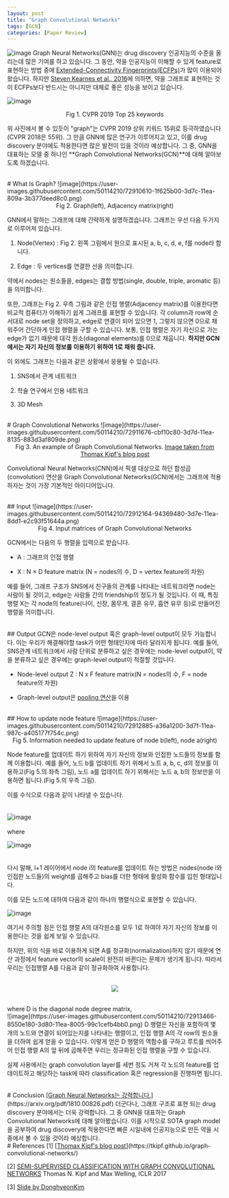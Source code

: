 ```yaml
---
layout: post
title: "Graph Convolutional Networks"
tags: [GCN]
categories: [Paper Review]
---
```

![image](https://user-images.githubusercontent.com/50114210/72908465-d8269b00-3d78-11ea-8c37-afad920b4083.png)
Graph Neural Networks(GNN)는 drug discovery 인공지능의 수준을 올리는데 많은 기여를 하고 있습니다. 그 동안, 약을 인공지능이 이해할 수 있게 feature로 표현하는 방법 중에 [Extended-Connectivity Fingerprints(ECFPs)](https://pubs.acs.org/doi/abs/10.1021/ci100050t)가 많이 이용되어 왔습니다. 하지만 [Steven Kearnes et al., 2016](https://arxiv.org/pdf/1603.00856.pdf)에 의하면, 약을 그래프로 표현하는 것이 ECFPs보다 반드시는 아니지만 대체로 좋은 성능을 보이고 있습니다.       
     
![image](https://user-images.githubusercontent.com/50114210/72908527-ef658880-3d78-11ea-9c0a-24c5fed482f0.png)           
   
<center>Fig 1. CVPR 2019 Top 25 keywords</center>
    
위 사진에서 볼 수 있듯이 "graph"는 CVPR 2019 상위 키워드 15위로 등극하였습니다(CVPR 2018은 55위). 그 만큼 GNN에 많은 연구가 이루어지고 있고, 이를 drug discovery 분야에도 적용한다면 많은 발전이 있을 것이라 예상합니다. 그 중, GNN을 대표하는 모델 중 하나인 **Graph Convolutional Networks(GCN)**에 대해 알아보도록 하겠습니다.       
      
<br>
# What Is Graph?
![image](https://user-images.githubusercontent.com/50114210/72910610-1f625b00-3d7c-11ea-809a-3b377deed8c0.png)            
    
<center>Fig 2. Graph(left), Adjacency matrix(right)</center>
    
GNN에서 말하는 그래프에 대해 간략하게 설명하겠습니다. 그래프는 우선 다음 두가지로 이루어져 있습니다.      

1. Node(Vertex) : Fig 2. 왼쪽 그림에서 원으로 표시된 a, b, c, d, e, f를 node라 합니다.          
     
2. Edge : 두 vertices를 연결한 선을 의미합니다.          
         
약에서 nodes는 원소들을, edges는 결합 방법(single, double, triple, aromatic 등)을 의미합니다.         
     
또한, 그래프는 Fig 2. 우측 그림과 같은 인접 행렬(Adjacency matrix)를 이용한다면 비교적 컴퓨터가 이해하기 쉽게 그래프를 표현할 수 있습니다. 각 column과 row에 순서대로 node set을 정의하고, edge로 연결이 되어 있으면 1, 그렇지 않으면 0으로 채워주어 간단하게 인접 행렬을 구할 수 있습니다. 보통, 인접 행렬은 자기 자신으로 가는 edge가 없기 때문에 대각 원소(diagonal elements)를 0으로 채웁니다. **하지만 GCN에서는 자기 자신의 정보를 이용하기 위하여 1로 채워 줍니다.**         
    
이 외에도 그래프는 다음과 같은 상황에서 응용될 수 있습니다.       
       

1. SNS에서 관계 네트워크      
       
2. 학술 연구에서 인용 네트워크     
       
3. 3D Mesh   

    
<br>
# Graph Convolutional Networks
![image](https://user-images.githubusercontent.com/50114210/72911676-cbf10c80-3d7d-11ea-8135-883d3af809de.png) 

<center>     
Fig 3. An example of Graph Convolutional Networks. <U>Image taken from Thomax Kipf's blog post</U>     
</center>

      
   
Convolutional Neural Networks(CNN)에서 픽셀 대상으로 하던 합성곱(convolution) 연산을 Graph Convolutional Networks(GCN)에서는 그래프에 적용하자는 것이 가장 기본적인 아이디어입니다.      
   
<br>
## Input
![image](https://user-images.githubusercontent.com/50114210/72912164-94369480-3d7e-11ea-8dd1-e2c93f51644a.png)     
<center>Fig 4. Input matrices of Graph Convolutional Networks</center>
   
GCN에서는 다음의 두 행렬을 입력으로 받습니다.      
   
* A : 그래프의 인접 행렬      
      
* X : N × D feature matrix (N = nodes의 수, D = vertex feature의 차원)    
    
예를 들어, 그래프 구조가 SNS에서 친구들의 관계를 나타내는 네트워크라면 node는 사람이 될 것이고, edge는 사람들 간의 friendship의 정도가 될 것입니다. 이 때, 특징 행렬 X는 각 node의 feature(나이, 신장, 몸무게, 결혼 유무, 흡연 유무 등)로 만들어진 행렬을 의미합니다.     
      
<br> 
## Output
GCN은 node-level output 혹은 graph-level output이 모두 가능합니다. 이는 우리가 해결해야할 task가 어떤 형태인지에 따라 달라지게 됩니다. 예를 들어, SNS관계 네트워크에서 사람 단위로 분류하고 싶은 경우에는 node-level output이, 약을 분류하고 싶은 경우에는 graph-level output이 적절할 것입니다.      
   
* Node-level output Z : N x F feature matrix(N = nodes의 수, F = node feature의 차원)      
     
* Graph-level output은 [<U>pooling 연산</U>](http://papers.nips.cc/paper/5954-convolutional-networks-on-graphs-for-learning-molecular-fingerprints)을 이용     
  
<br>   
## How to update node feature
![image](https://user-images.githubusercontent.com/50114210/72912885-a36a1200-3d7f-11ea-987c-a405177f754c.png)      
<center>Fig 5. Information needed to update feature of node b(left), node a(right)</center>
    
Node feature를 업데이트 하기 위하여 자기 자신의 정보와 인접한 노드들의 정보를 함께 이용합니다. 예를 들어, 노드 b를 업데이트 하기 위해서 노트 a, b, c, d의 정보를 이용하고(Fig 5.의 좌측 그림), 노드 a를 업데이트 하기 위해서는 노드 a, b의 정보만을 이용하면 됩니다.(Fig 5.의 우측 그림).       
     
이를 수식으로 다음과 같이 나타낼 수 있습니다.      
<br>   
![image](https://user-images.githubusercontent.com/50114210/72913129-0491e580-3d80-11ea-8396-991da95b8ead.png)
<br>    
where
<br>    

![image](https://user-images.githubusercontent.com/50114210/72913193-212e1d80-3d80-11ea-89c3-35bb3d469fbc.png)     
<br>   
다시 말해, l+1 레이어에서 node i의 feature를 업데이트 하는 방법은 nodes(node i와 인접한 노드들)의 weight를 곱해주고 bias를 더한 형태에 활성화 함수를 입힌 형태입니다.      
       
이를 모든 노드에 대하여 다음과 같이 하나의 행렬식으로 표현할 수 있습니다.     
      
![image](https://user-images.githubusercontent.com/50114210/72913277-4589fa00-3d80-11ea-806a-9bb7c24160ea.png)   
      
여기서 주의할 점은 인접 행렬 A의 대각원소를 모두 1로 하여야 자기 자신의 정보를 이용한다는 것을 쉽게 보일 수 있습니다.        
        
하지만, 위의 식을 바로 이용하게 되면 A를 정규화(normalization)하지 않기 때문에 연산 과정에서 feature vector의 scale이 완전히 바뀐다는 문제가 생기게 됩니다. 따라서 우리는 인접행렬 A를 다음과 같이 정규화하여 사용합니다.      
<br>    
<p align="center">
<img src="https://user-images.githubusercontent.com/50114210/72913407-723e1180-3d80-11ea-9681-e0144df3f860.png">
</p>
<br>      
where D is the diagonal node degree matrix,     
<br>
![image](https://user-images.githubusercontent.com/50114210/72913466-8550e180-3d80-11ea-8005-99c1cefb4bb0.png)         
D 행렬은 자신을 포함하여 몇 개의 노드와 연결이 되어있는지를 나타내는 행렬이고, 인접 행렬 A의 각 row의 원소들을 더하여 쉽게 얻을 수 있습니다. 이렇게 얻은 D 행렬의 역함수를 구하고 루트를 씌어주어 인접 행렬 A의 앞 뒤에 곱해주면 우리는 정규화된 인접 행렬을 구할 수 있습니다.   
       
실제 사용에서는 graph convolution layer를 세번 정도 거쳐 각 노드의 feature를 업데이트하고 해당하는 task에 따라 classification 혹은 regression을 진행하면 됩니다.   
     
<br>
# Conclusion
[<U>Graph Neural Networks는 강력합니다.</U>](https://arxiv.org/pdf/1810.00826.pdf) 더군다나, 그래프 구조로 표현 되는 drug discovery 분야에서는 더욱 강력합니다. 그 중 GNN을 대표하는 Graph Convolutional Networks에 대해 알아봤습니다. 이를 시작으로 SOTA graph model을 공부하여 drug discovery에 적용한다면 빠른 시일내에 인공지능으로 만든 약을 시중에서 볼 수 있을 것이라 예상합니다.
     
<br>
# References    
[1] [<U>Thomax Kipf's blog post</U>](https://tkipf.github.io/graph-convolutional-networks/)   
         
[2] [<U>SEMI-SUPERVISED CLASSIFICATION WITH GRAPH CONVOLUTIONAL NETWORKS</U>](https://arxiv.org/pdf/1609.02907.pdf) Thomas N. Kipf and Max Welling, ICLR 2017        
         
[3] [<U>Slide by DonghyeonKim</U>](https://www.slideshare.net/DonghyeonKim7/graph-convolutional-network-gcn)      
      

